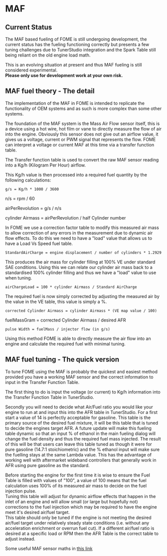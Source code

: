 # MAF

## Current Status

The MAF based fueling of FOME is still undergoing development, the current status has the fueling functioning correctly but presents a few tuning challenges due to TunerStudio integration and the Spark Table still being reliant on the old engine load math.

This is an evolving situation at present and thus MAF fueling is still considered experimental.  
**Please only use for development work at your own risk.**

## MAF fuel theory - The detail

The implementation of the MAF in FOME is intended to replicate the functionality of OEM systems and as such is more complex than some other systems.

The foundation of the MAF system is the Mass Air Flow sensor itself, this is a device using a hot wire, hot film or vane to directly measure the flow of air into the engine.
Obviously this sensor does not give out an airflow value, it gives us a voltage, current or PWM signal that represents the flow. FOME can interpret a voltage or current MAF at this time via a transfer function table.

[//]: # "todo: Insert the MAF transfer function screen shot"

The Transfer function table is used to convert the raw MAF sensor reading into a Kg/h (Kilogram Per Hour) airflow.

This Kg/h value is then processed into a required fuel quantity by the following calculations:

    g/s = Kg/h * 1000 / 3600

 n/s = rpm / 60

 airPerRevolution = g/s / n/s

 cylinder Airmass = airPerRevolution / half Cylinder number

In FOME we use a correction factor table to modify this measured air mass to allow correction of any errors in the measurement due to dynamic air flow effects.
To do this we need to have a "load" value that allows us to have a Load Vs Speed fuel table.

    StandardAirCharge = engine displacement / number of cylinders * 1.2929 

This produces the air mass for cylinder filling at 100% VE under standard SAE conditions.
Using this we can relate our cylinder air mass back to a standardised 100% cylinder filling and thus we have a "load" value to use when tuning.

    airChargeLoad = 100 * cylinder Airmass / Standard AirCharge

The required fuel is now simply corrected by adjusting the measured air by the value in the VE table, this value is simply a %.

    corrected Cylinder Airmass = cylinder Airmass * (VE map value / 100)

 fuelMassGram = corrected Cylinder Airmass / desired AFR

    pulse Width = fuelMass / injector flow (in g/s)

Using this method FOME is able to directly measure the air flow into an engine and calculate the required fuel with minimal tuning.

## MAF fuel tuning - The quick version

To tune FOME using the MAF is probably the quickest and easiest method provided you have a working MAF sensor and the correct information to input in the Transfer Function Table.

The first thing to do is input the voltage (or current) to Kg/h information into the Transfer Function Table in TunerStudio.

Secondly you will need to decide what Air/Fuel ratio you would like your engine to run at and input this into the AFR table in TunerStudio.
For a first start a value of 14 is perfectly acceptable for gasoline.
This table is the primary source of the desired fuel mixture, it will be this table that is tuned to decide the engines target AFR.
A future update will make this fueling table dynamic so that an input % of ethanol in the main fueling dialog will change the fuel density and thus the required fuel mass injected. The result of this will be that users can leave this table tuned as though it were for pure gasoline (14.7:1 stoichiometric) and the % ethanol input will make sure the fuelling stays at the same Lambda value.
This has the advantage of working well with aftermarket wideband controllers that generally work in AFR using pure gasoline as the standard.

[//]: # "todo: Add AFR table picture"

Before starting the engine for the first time it is wise to ensure the Fuel Table is filled with values of "100", a value of 100 means that the fuel calculation uses 100% of its measured air mass to decide on the fuel injection pulse.  
Tuning this table will adjust for dynamic airflow effects that happen in the inlet of an engine and will allow small (or large but hopefully not) corrections to the fuel injection which may be required to have the engine meet it's desired air/fuel target.  
This table should only be tuned if the engine is not meeting the desired air/fuel target under relatively steady state conditions (i.e. without any acceleration enrichment or overrun fuel cut).
If a different air/fuel ratio is desired at a specific load or RPM then the AFR Table is the correct table to adjust instead.

[//]: # "todo: Add VE table picture"

Some useful MAF sensor maths in [this link](https://www.efunda.com/designstandards/sensors/hot_wires/hot_wires_theory.cfm)

[//]: # "todo: OrchardPerformance"
